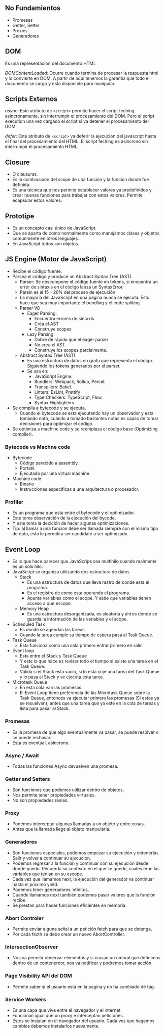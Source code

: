 ## No Fundamientos

* Promesas
* Getter, Setter
* Proxies
* Generadores


## DOM

Es una representación del documento HTML

*DOMContentLoaded:* Ocurre cuando termina de procesar la respuesta html y lo convierte en DOM. A partir de aqui tenemos la garantía que todo el documento se cargo y esta disponible para manipular.

## Scripts Externos

*async*: Este atributo de `<script>` permite hacer el script feching asincronamente, sin interrumpir el procesamiento del DOM. Pero el script execution una vez cargado el script si va detener el procesamiento del DOM.

*defer*: Este atributo de `<script>` va deferir la ejecución del javascript hasta el final del procesamiento del HTML. El script feching es asíncrono sin interrumpir el procesamiento HTML.

## Closure

* O clausuras.
* Es la combinacion del scope de una funcion y la funcion donde fue definida.
* Es una técnica que nos permite establecer valores ya predefinidos y crear nuevas funciones para trabajar con estos valores. Permite ecapsular estos valores.

## Prototipe

* Es un concepto casi único de JavaScript.
* Que se aparta de como normalmente como manejamos clases y objetos comunmente en otros lenguajes.
* En JavaScript todos son objetos.

## JS Engine (Motor de JavaScript)

* Recibe el código fuente.
* Parsea el código y produce un Abstract Syntax Tree (AST).
  * Parser: Se descompone el código fuente en tokens, si encuentra un error de sintaxis en el código lanza un SyntaxError.
  * Parsin es el 15 - 20% del proceso de ejecución.
  * La mayoría del JavaScript en una página nunca se ejecuta. Esto hace que sea muy importante el bundling y el code spliting.
  * Parser V8
    * Eager Parsing:
      * Encuentra errores de sintaxis
      * Crea el AST
      * Construye scopes
    * Lazy Parsing:
      * Dobre de rápido que el eager parser
      * No crea el AST.
      * Construye los scopes parcialmente.
  * Abstract Syntax Tree (AST)
    * Es una estructura de datos en grafo que representa el código. Siguiendo los tokens generados por el parser.
    * Se usa en:
      * JavaScript Engine.
      * Bundlers: Webpack, Rollup, Percel.
      * Transpilers: Babel.
      * Linters: EsLint, Prettify
      * Type Checkers: TypeScript, Flow.
      * Syntax Highlighters
* Se compila a bytecode y se ejecuta.
  * Cuando el bytecode se esta ejecutando hay un observador y esta tomando nota, cuando a tomado bastantes notas es capas de tomar decisiones para optimizar el código.
* Se optimiza a machine code y se reemplaza el código base (Optimizing compiler).

### Bytecode vs Machne code

* Bytecode
  * Código parecido a assembly.
  * Portatil.
  * Ejecutado por una virtual machine.
* Machine code
  * Binario
  * Instrucciones especificas a una arquitectura o procesador.

### Profiler

* Es un programa que esta entre el bytecode y el optimizador.
* Este toma observación de la ejecución del bycode.
* Y este toma la decición de hacer algunas optimizaciones.
* Tip: al llamar a una funcion debe ser llamada siempre con el mismo tipo de dato, esto le permitira ser candidato a ser optimizado.

## Event Loop

* Es lo que hace parecer que JavaScrips sea multihilo cuando realmente es un solo hilo.
* JavaScript se organiza utilizando dos estructura de datos
  * Stack
    * Es una estructura de datos que lleva rastro de donde esta el programa.
    * Es el registro de como esta operando el programa.
    * Apunta  variables como el scope. Y sabe que variables tienen acceso a que escope.
  * Memory Heap
    * Es una estructura desorganizada, es aleatoria y ahi es donde se guarda la información de las variables y el scope.
* Scheduled Task
  * Es donde se agendan las tareas.
  * Cuando la tarea cumple su tiempo de espera pasa al Task Queue.
* Task Queue
  * Esta funciona como una cola primero entrar primero en salir.
* Event loop
  * Esta entre el Stack y Task Queue
  * Y este lo que hace es revisar todo el tiempo si existe una tarea en el Task Queue.
  * Valida si el Stack esta vacio, si lo esta coje una tarea del Task Queue y lo pasa al Stack y se ejecuta esta tarea.
* Microtask Queue
  * En esta cola van las promesas.
  * El Event Loop tiene preferencia de las Microtask Queue sobre la Task Queue, entonces va ejecutar primero las promesas (Si estas ya se resuelven), antes que una tarea que ya este en la cola de tareas y lista para pasar al Stack.

### Promesas

* Es la promesa de que algo eventualmente va pasar, se puede resolver o se puede rechasar.
* Esta es eventual, asíncrono.

### Async / Await

* Todas las funciones Async devuelven una promesa.

### Getter and Setters

* Son funciones que podemos utilizar dentro de objetos.
* Nos permite tener propiedades virtuales.
* No son propiedades reales.

### Proxy

* Podemos interceptar algunas llamadas a un objeto y entre cosas.
* Antes que la llamada llege al objeto manipularla.

### Generadores

* Son funciones especiales, podemos empezar su ejecución y detenerlas. Salir y volver a continuar su ejecucion.
* Podemos regresar a la funcion y continuar con su ejecución desde donde quedo. Recuerda su contexto en el que se quedo, cuales eran las variables que tenian en su escope.
* Cada vez que llamamos next, la ejecución del generador va continuar hasta el proximo yield.
* Podemos tener generadores infinitos.
* Cuando llamamos next también podemos pasar valores que la función recibe.
* Se prestan para hacer funciones eficientes en memoria.

### Abort Controler

* Permite enviar alguna señal a un petición fetch para que se detenga.
* Por cada fecth se debe crear un nuevo AbortController.

### IntersectionObserver

* Nos va permitir observar elementos y si crusan un umbral que definimos dentro de un contenerdor, nos va notificar y podremos tomar acción.

### Page Visibility API del DOM

* Permite saber si el usuario esta en la pagina y no ha cambiado de tag.

### Service Workers

* Es una capa que vive entre el navegador y el internet.
* Funcionan igual que un proxy e interceptan peticiones.
* Estos se instalan en el navegador del usuario. Cada vez que hagamos cambios debemos instalarlos nuevamente.





